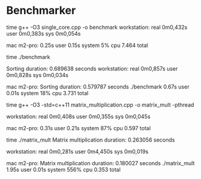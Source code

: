 # Benchmarker


time g++ -O3 single_core.cpp -o benchmark
workstation:
    real	0m0,432s
    user	0m0,383s
    sys	0m0,054s

mac m2-pro:
    0.25s user 0.15s system 5% cpu 7.464 total


time ./benchmark

Sorting duration: 0.689638 seconds
workstation:
    real	0m0,857s
    user	0m0,828s
    sys	0m0,034s

mac m2-pro:
    Sorting duration: 0.579787 seconds
    ./benchmark  0.67s user 0.01s system 18% cpu 3.731 total

time g++ -O3 -std=c++11 matrix_multiplication.cpp -o matrix_mult -pthread

workstation:
    real    0m0,408s
    user    0m0,355s
    sys     0m0,045s

mac m2-pro:
    0.31s user 0.21s system 87% cpu 0.597 total


time ./matrix_mult
Matrix multiplication duration: 0.263056 seconds

workstation:
    real	0m0,281s
    user	0m4,450s
    sys	0m0,019s

mac m2-pro:
    Matrix multiplication duration: 0.180027 seconds
    ./matrix_mult  1.95s user 0.01s system 556% cpu 0.353 total